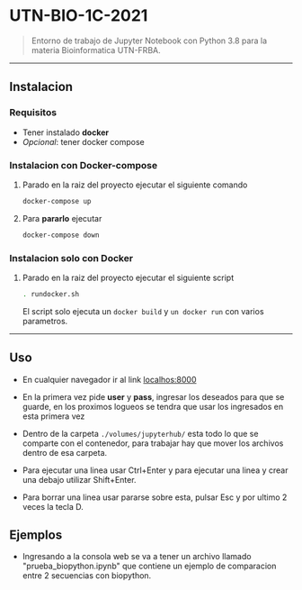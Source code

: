# UTN-BIO-1C-2021

> Entorno de trabajo de Jupyter Notebook con Python 3.8 para la materia Bioinformatica UTN-FRBA.

---

## Instalacion

### Requisitos

* Tener instalado **docker**
* *Opcional*: tener docker compose

### Instalacion con Docker-compose

1) Parado en la raiz del proyecto ejecutar el siguiente comando

    ```sh
    docker-compose up
    ```

2) Para **pararlo** ejecutar

    ```sh
    docker-compose down
    ```

### Instalacion solo con Docker

1) Parado en la raiz del proyecto ejecutar el siguiente script

    ```sh
    . rundocker.sh
    ```

    El script solo ejecuta un `docker build` y `un docker run` con varios parametros.

---

## Uso

* En cualquier navegador ir al link [localhos:8000](http://localhost:8000)

* En la primera vez pide **user** y **pass**, ingresar los deseados para que se guarde, en los proximos logueos se tendra que usar los ingresados en esta primera vez

* Dentro de la carpeta `./volumes/jupyterhub/` esta todo lo que se comparte con el contenedor, para trabajar hay que mover los archivos dentro de esa carpeta.

* Para ejecutar una linea usar Ctrl+Enter y para ejecutar una linea y crear una debajo utilizar Shift+Enter.

* Para borrar una linea usar pararse sobre esta, pulsar Esc y por ultimo 2 veces la tecla D.

## Ejemplos

* Ingresando a la consola web se va a tener un archivo llamado "prueba_biopython.ipynb" que contiene un ejemplo de comparacion entre 2 secuencias con biopython.
